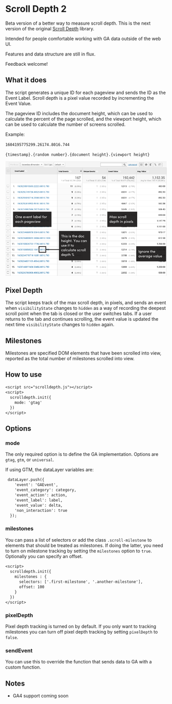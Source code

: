 # Scroll Depth 2
Beta version of a better way to measure scroll depth. This is the next version of the original [Scroll Depth](https://github.com/robflaherty/scroll-depth) library.

Intended for people comfortable working with GA data outside of the web UI.

Features and data structure are still in flux.

Feedback welcome!

## What it does
The script generates a unique ID for each pageview and sends the ID as the Event Label. Scroll depth is a pixel value recorded by incrementing the Event Value.

The pageview ID includes the document height, which can be used to calculate the percent of the page scrolled, and the viewport height, which can be used to calculate the number of screens scrolled.

Example:

`1604195775299.26174.8016.744`

`{timestamp}.{random number}.{document height}.{viewport height}`

![Google Analytics Web UI Screenshot](scroll-depth-ga-data.png)

## Pixel Depth
The script keeps track of the max scroll depth, in pixels, and sends an event when `visibilityState` changes to `hidden` as a way of recording the deepest scroll point when the tab is closed or the user switches tabs. If a user returns to the tab and continues scrolling, the event value is updated the next time `visibilityState` changes to `hidden` again.

## Milestones
Milestones are specified DOM elements that have been scrolled into view, reported as the total number of milestones scrolled into view.

## How to use
```
<script src="scrolldepth.js"></script>
<script>
  scrolldepth.init({
    mode: 'gtag'
  })
</script>
```

## Options
### mode
The only required option is to define the GA implementation. Options are `gtag`, `gtm`, or `universal`.

If using GTM, the dataLayer variables are:
```
 dataLayer.push({
    'event': 'GAEvent',
    'event_category': category,
    'event_action': action,
    'event_label': label,
    'event_value': delta,
    'non_interaction': true
  });
```

### milestones
You can pass a list of selectors or add the class `.scroll-milestone` to elements that should be treated as milestones. If doing the latter, you need to turn on milestone tracking by setting the `milestones` option to `true`. Optionally you can specify an offset.

```
<script>
  scrolldepth.init({
    milestones : {
      selectors: ['.first-milestone', '.another-milestone'],
      offset: 100
    }
  })
</script>
```
### pixelDepth
Pixel depth tracking is turned on by default. If you only want to tracking milestones you can turn off pixel depth tracking by setting `pixelDepth` to `false`.

### sendEvent
You can use this to override the function that sends data to GA with a custom function.

## Notes
- GA4 support coming soon

